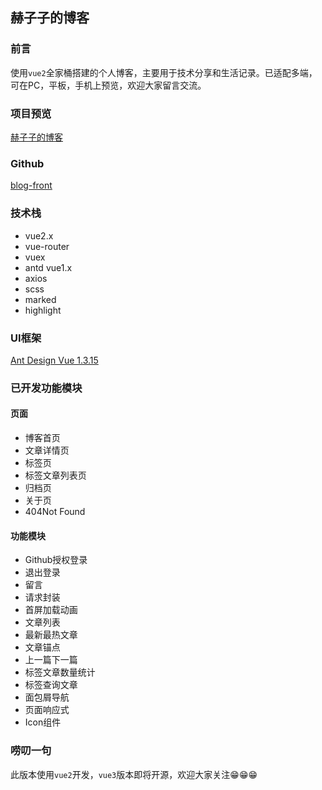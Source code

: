 ## 赫子子的博客

### 前言
使用`vue2`全家桶搭建的个人博客，主要用于技术分享和生活记录。已适配多端，可在PC，平板，手机上预览，欢迎大家留言交流。

### 项目预览
[赫子子的博客](http://yucihzz.top)

### Github
[blog-front](https://github.com/hezizi/blog-front-vue)

### 技术栈
- vue2.x
- vue-router
- vuex
- antd vue1.x
- axios
- scss
- marked
- highlight

### UI框架
[Ant Design Vue 1.3.15](https://www.antdv.com/docs/vue/introduce-cn/)

### 已开发功能模块
#### 页面
- 博客首页
- 文章详情页
- 标签页
- 标签文章列表页
- 归档页
- 关于页
- 404Not Found

#### 功能模块
- Github授权登录
- 退出登录
- 留言
- 请求封装
- 首屏加载动画
- 文章列表
- 最新最热文章
- 文章锚点
- 上一篇下一篇
- 标签文章数量统计
- 标签查询文章
- 面包屑导航
- 页面响应式
- Icon组件

### 唠叨一句
此版本使用`vue2`开发，`vue3`版本即将开源，欢迎大家关注😁😁😁
